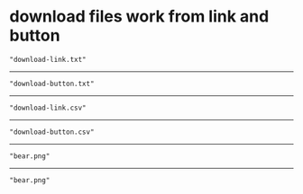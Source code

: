 # download files work from link and button

    "download-link.txt"

---

    "download-button.txt"

---

    "download-link.csv"

---

    "download-button.csv"

---

    "bear.png"

---

    "bear.png"

